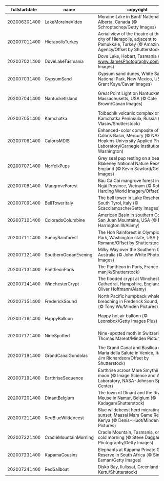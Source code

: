 |fullstartdate|name|copyright|title|image|
|--|--|--|--|--|
202006301400|LakeMoraineVideo|Moraine Lake in Banff National Park, Alberta, Canada (© Schroptschop/Getty Images)|Celebrating Canada Day|![](/en-AU/2020/07/202006301400LakeMoraineVideo.jpg)|
202007011400|HierapolisTurkey|Aerial view of the theatre at the ancient city of Hierapolis, adjacent to Pamukkale, Turkey (© Amazing Aerial Agency/Offset by Shutterstock)|Take in a historic show|![](/en-AU/2020/07/202007011400HierapolisTurkey.jpg)|
202007021400|DoveLakeTasmania|Dove Lake, Hobart, Tasmania (© www.JamesPhotography.com.au/Getty Images)|Tasmania’s loveliest lake|![](/en-AU/2020/07/202007021400DoveLakeTasmania.jpg)|
202007031400|GypsumSand|Gypsum sand dunes, White Sands National Park, New Mexico, USA (© Grant Kaye/Cavan Images)|Sands of time|![](/en-AU/2020/07/202007031400GypsumSand.jpg)|
202007041400|NantucketIsland|Great Point Light on Nantucket Island, Massachusetts, USA (© Cate Brown/Cavan Images)|There once was a lighthouse from...|![](/en-AU/2020/07/202007041400NantucketIsland.jpg)|
202007051400|Kamchatka|Tolbachik volcanic complex on the Kamchatka Peninsula, Russia (© Egor Vlasov/Shutterstock)|Welcome to the Ring of Fire|![](/en-AU/2020/07/202007051400Kamchatka.jpg)|
202007061400|CalorisMDIS|Enhanced-color composite of the Caloris Basin, Mercury (© NASA/Johns Hopkins University Applied Physics Laboratory/Carnegie Institution of Washington)|Mercury in retrograde|![](/en-AU/2020/07/202007061400CalorisMDIS.jpg)|
202007071400|NorfolkPups|Grey seal pup resting on a beach in Blakeney National Nature Reserve, England (© Kevin Sawford/Getty Images)|It's only Wednesday|![](/en-AU/2020/07/202007071400NorfolkPups.jpg)|
202007081400|MangroveForest|Bàu Cá Cái mangrove forest in Quảng Ngãi Province, Vietnam (© Robert Harding World Imagery/Offset)|How Quảng Ngãi got its grove back|![](/en-AU/2020/07/202007081400MangroveForest.jpg)|
202007091400|BellTowerItaly|The bell tower in Lake Reschen in South Tyrol, Italy (© Scacciamosche/Getty Images)|Italy’s submerged village|![](/en-AU/2020/07/202007091400BellTowerItaly.jpg)|
202007101400|ColoradoColumbine|American Basin in southern Colorado's San Juan Mountains, USA (© Blaine Harrington III/Alamy)|High alpine colour in Colorado|![](/en-AU/2020/07/202007101400ColoradoColumbine.jpg)|
202007111400|SunnyRainforest|The Hoh Rainforest in Olympic National Park, Washington state, USA (© Jorge Romano/Offset by Shutterstock)|Welcome to the Hoh|![](/en-AU/2020/07/202007111400SunnyRainforest.jpg)|
202007121400|SouthernOceanEvening|Milky Way over the Southern Ocean, Australia (© John White Photos/Getty Images)|Unique ocean views|![](/en-AU/2020/07/202007121400SouthernOceanEvening.jpg)|
202007131400|PantheonParis|The Panthéon in Paris, France (© manjik/Shutterstock)|Under Paris skies|![](/en-AU/2020/07/202007131400PantheonParis.jpg)|
202007141400|WinchesterCrypt|The flooded crypt at Winchester Cathedral, Hampshire, England (© Oliver Hoffmann/Alamy)|Who left the tub running?|![](/en-AU/2020/07/202007141400WinchesterCrypt.jpg)|
202007151400|FrederickSound|North Pacific humpback whale breaching in Frederick Sound, Alaska (© Tony Wu/Minden Pictures)|Summertime in Alaska|![](/en-AU/2020/07/202007151400FrederickSound.jpg)|
202007161400|HappyBalloon|Happy hot air balloon (© Leonsbox/Getty Images Plus)|Let's face it: It's World Emoji Day|![](/en-AU/2020/07/202007161400HappyBalloon.jpg)|
202007171400|NineSpotted|Nine-spotted moth in Switzerland (© Thomas Marent/Minden Pictures)|The moth wonderful creatures|![](/en-AU/2020/07/202007171400NineSpotted.jpg)|
202007181400|GrandCanalGondolas|The Grand Canal and Basilica di Santa Maria della Salute in Venice, Italy (© Jim Richardson/Offset by Shutterstock)|Venice by night|![](/en-AU/2020/07/202007181400GrandCanalGondolas.jpg)|
202007191400|EarthriseSequence|Earthrise across Mare Smythii on the moon (© Image Science and Analysis Laboratory, NASA-Johnson Space Center)|Earthrise on Moon Day|![](/en-AU/2020/07/202007191400EarthriseSequence.jpg)|
202007201400|DinantBelgium|The town of Dinant and the River Meuse in Namur, Belgium (© Kadagan/Shutterstock)|Belgium celebrates its independence|![](/en-AU/2020/07/202007201400DinantBelgium.jpg)|
202007211400|RedBlueWildebeest|Blue wildebeest herd migrating at sunset, Maasai Mara Game Reserve, Kenya (© Denis-Huot/Minden Pictures)|Wildebeest on the move|![](/en-AU/2020/07/202007211400RedBlueWildebeest.jpg)|
202007221400|CradleMountainMorning|Cradle Mountain, Tasmania, on a very cold morning (© Steve Daggar Photography/Getty Images)|Time for a winter walk?|![](/en-AU/2020/07/202007221400CradleMountainMorning.jpg)|
202007231400|KapamaCousins|Elephants at Kapama Private Game Reserve in South Africa (© Simon Eeman/Getty Images)|Trunks stick together|![](/en-AU/2020/07/202007231400KapamaCousins.jpg)|
202007241400|RedSailboat|Disko Bay, Ilulissat, Greenland (© Kertu/Shutterstock)|Going with the floe|![](/en-AU/2020/07/202007241400RedSailboat.jpg)|
